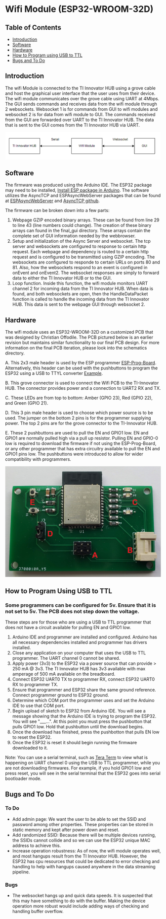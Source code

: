 
# Wifi Module (ESP32-WROOM-32D)


## Table of Contents

* [Introduction](#introduction)
* [Software](#software)
* [Hardware](#hardware)
* [How to Program using USB to TTL](#how-to-program-using-usb-to-ttl)
* [Bugs and To Do](#bugs-and-to-do)

## Introduction

The wifi Module is connected to the TI Innovator HUB using a grove cable and host the graphical user interface that the user uses from their device. The wifi module communicates over the grove cable using UART at 4Mbps. The GUI sends commands and receives data from the wifi module through 2 websockets. Websocket 1 is for commands from GUI to wifi modules and websocket 2 is for data from wifi module to GUI. The commands received from the GUI are forwarded over UART to the TI Innovator HUB. The data that is sent to the GUI comes from the TI Innovator HUB via UART.

![Wifi Module High Level](./images/wifi_module_high_level.png)

## Software

The firmware was produced using the Arduino IDE. The ESP32 package may need to be installed, [Install ESP package in Arduino](https://docs.espressif.com/projects/arduino-esp32/en/latest/installing.html). The software utilizes the AsyncTCP and ESPAsyncWebServer packages that can be found at [ESPAsyncWebServer](https://github.com/me-no-dev/ESPAsyncWebServer) and [AsyncTCP github](https://github.com/me-no-dev/AsyncTCP).

The firmware can be broken down into a few parts:

1. Webpage GZIP encoded binary arrays. These can be found from line 29 to line 43 (line numbers could change). The creation of these binary arrays can found in the final_gui directory. These arrays contain the complete set of GUI information needed by the webbrowser.
2. Setup and initialization of the Async Server and websocket. The tcp server and websockets are configured to response to certain http request. Each webpage and dependency is routed to a certain http request and is configured to be transmitted using GZIP encoding. The websockets are configured to responde to certain URLs on ports 80 and 81. Also, how the websockets respond to an event is configured in onEvent and onEvent2. The websocket responses are simply to forward data to either the TI Innovator HUB or to the GUI.
3. Loop function. Inside this function, the wifi module monitors UART channel 2 for incoming data from the TI Innovator HUB. When data is found, and both websockets are open, then the HandleDataPacket function is called to handle the incoming data from the TI Innovator HUB. This data is sent to the webpage GUI through websocket 2.

## Hardware

The wifi module uses an ESP32-WROOM-32D on a customized PCB that was designed by Christian Offodile. The PCB pictured below is an earlier revision but maintains similar functionality to our final PCB design. For more information on the final PCB iteration, please look into the schematics directory. 

A.  This 2x3 male header is used by the ESP programmer [ESP-Prog-Board](https://docs.espressif.com/projects/espressif-esp-iot-solution/en/latest/hw-reference/ESP-Prog_guide.html). Alternatively, this header can be used with the pushbuttons to program the ESP32 using a USB to TTYL converter [Example](https://www.amazon.com/gp/product/B07WX2DSVB/ref=ppx_yo_dt_b_asin_title_o01_s00?ie=UTF8&psc=1).

B.  This grove connector is used to connect the Wifi PCB to the TI-Innovator HUB. The connector provides power and a connection to UART2 RX and TX.

C.  These LEDs are from top to bottom: Amber (GPIO 23), Red (GPIO 22), and Green (GPIO 21).

D.  This 3 pin male header is used to choose which power source is to be used. The jumper on the bottom 2 pins is for the programmer supplying power. The top 2 pins are for the grove connector to the TI-Innovator HUB.

E.  These 2 pushbuttons are used to pull the EN and GPIO1 low. EN and GPIO1 are normally pulled high via a pull up resistor. Pulling EN and GPIO-0 low is required to download the firmware if not using the ESP-Prog-Board, or any other programmer that has extra circuitry available to pull the EN and GPIO1 pins low. The pushbuttons were introduced to allow for wider compatibility with programmers.

![wifi_pcb](./images/wifi_pcb_marked_resized.jpg)

## How to Program Using USB to TTL

### **Some programmers can be configured for 5v. Ensure that it is not set to 5v. The PCB does not step down the voltage.**

These steps are for those who are using a USB to TTL programmer that does not have a circuit available for pulling EN and GPIO1 low.

1. Arduino IDE and programmer are installed and configured. Arduino has all necessary dependencies installed and programmer has drivers installed.
2. Close any application on your computer that uses the USB to TTL programmer. The UART channel 0 cannot be shared.
3. Apply power (3v3) to the ESP32 via a power source that can provide > 250 mA @ 3v3. The TI Innovator HUB has 3v3 available with max amperage of 500 mA available on the breadboard.
4. Connect ESP32 UART0 TX to programmer RX, connect ESP32 UART0 RX to programmer TX.
5. Ensure that programmer and ESP32 share the same ground reference. Connect programmer ground to ESP32 ground.
6. Determine which COM port the programmer uses and set the Arduino IDE to use that COM port.
7. Begin upload of sketch to ESP32 from Arduino IDE. You will see a message showing that the Arduino IDE is trying to program the ESP32. You will see "___...". At this point you must press the pushbotton that pulls GPIO1 low. Hold that pushbutton until the download begins.
8. Once the download has finished, press the pushbotton that pulls EN low to reset the ESP32. 
9. Once the ESP32 is reset it should begin running the firmware downloaded to it.

Note: You can use a serial terminal, such as [Tera Term](https://ttssh2.osdn.jp/index.html.en) to view what is happening on UART channel 0 using the USB to TTL programmer, while you are not downloading firmwares. For example, if you hold GPIO1 low and press reset, you will see in the serial terminal that the ESP32 goes into serial bootloader mode.

## Bugs and To Do

### To Do
- Add admin page: We want the user to be able to set the SSID and password among other properties. These properties can be stored in static memory and kept after power down and reset.
- Add randomized SSID: Because there will be multiple devices running, the SSIDs cannot collide and so we can use the ESP32 unique MAC address to achieve this.
- Increase operation robustness: As of now, the wifi module operates well, and most hangups result from the TI Innovator HUB. However, the ESP32 has cpu resources that could be dedicated to error checking and handling to help with hangups caused anywhere in the data streaming pipeline.

### Bugs
- The websocket hangs up and quick data speeds. It is suspected that this may have something to do with the buffer. Making the device operation more robust would include adding ways of checking and handling buffer overflow.
